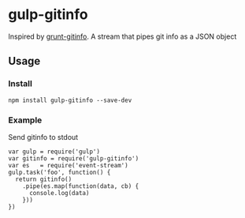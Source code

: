 gulp-gitinfo
============

Inspired by [grunt-gitinfo](https://github.com/damkraw/grunt-gitinfo). A stream that pipes git info as a JSON object

## Usage

### Install
```npm install gulp-gitinfo --save-dev```

### Example

Send gitinfo to stdout
```
var gulp = require('gulp')
var gitinfo = require('gulp-gitinfo')
var es   = require('event-stream')
gulp.task('foo', function() {
  return gitinfo()
    .pipe(es.map(function(data, cb) {
      console.log(data)
    }))
})
```
